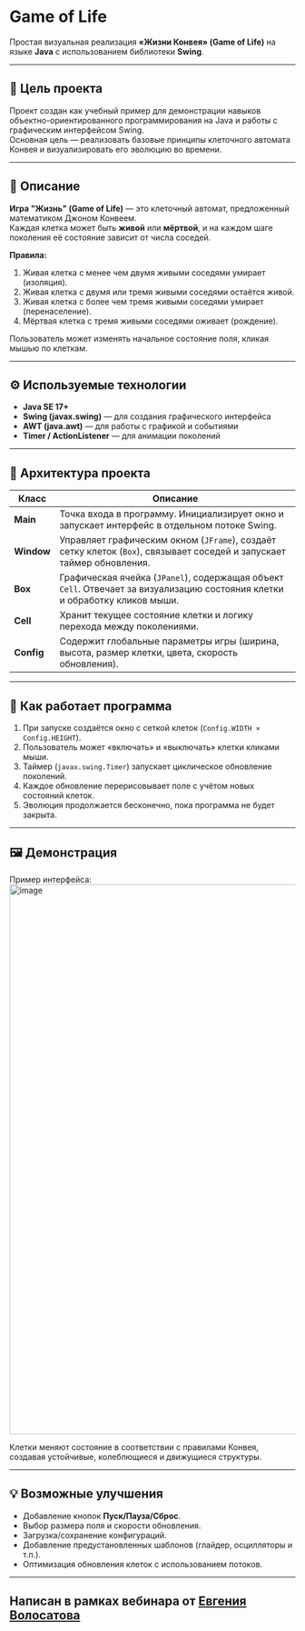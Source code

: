 # Game of Life

Простая визуальная реализация **«Жизни Конвея» (Game of Life)** на языке **Java** с использованием библиотеки **Swing**.

---

## 🎯 Цель проекта

Проект создан как учебный пример для демонстрации навыков объектно-ориентированного программирования на Java и работы с графическим интерфейсом Swing.  
Основная цель — реализовать базовые принципы клеточного автомата Конвея и визуализировать его эволюцию во времени.

---

## 🧩 Описание

**Игра "Жизнь" (Game of Life)** — это клеточный автомат, предложенный математиком Джоном Конвеем.  
Каждая клетка может быть **живой** или **мёртвой**, и на каждом шаге поколения её состояние зависит от числа соседей.

**Правила:**
1. Живая клетка с менее чем двумя живыми соседями умирает (изоляция).  
2. Живая клетка с двумя или тремя живыми соседями остаётся живой.  
3. Живая клетка с более чем тремя живыми соседями умирает (перенаселение).  
4. Мёртвая клетка с тремя живыми соседями оживает (рождение).

Пользователь может изменять начальное состояние поля, кликая мышью по клеткам.

---

## ⚙️ Используемые технологии

- **Java SE 17+**
- **Swing (javax.swing)** — для создания графического интерфейса  
- **AWT (java.awt)** — для работы с графикой и событиями  
- **Timer / ActionListener** — для анимации поколений

---

## 🧠 Архитектура проекта

| Класс | Описание |
|-------|-----------|
| **Main** | Точка входа в программу. Инициализирует окно и запускает интерфейс в отдельном потоке Swing. |
| **Window** | Управляет графическим окном (`JFrame`), создаёт сетку клеток (`Box`), связывает соседей и запускает таймер обновления. |
| **Box** | Графическая ячейка (`JPanel`), содержащая объект `Cell`. Отвечает за визуализацию состояния клетки и обработку кликов мыши. |
| **Cell** | Хранит текущее состояние клетки и логику перехода между поколениями. |
| **Config**  | Содержит глобальные параметры игры (ширина, высота, размер клетки, цвета, скорость обновления). |

---

## 🚀 Как работает программа

1. При запуске создаётся окно с сеткой клеток (`Config.WIDTH × Config.HEIGHT`).  
2. Пользователь может «включать» и «выключать» клетки кликами мыши.  
3. Таймер (`javax.swing.Timer`) запускает циклическое обновление поколений.  
4. Каждое обновление перерисовывает поле с учётом новых состояний клеток.  
5. Эволюция продолжается бесконечно, пока программа не будет закрыта.

---

## 🖼️ Демонстрация

Пример интерфейса:
<img width="1252" height="968" alt="image" src="https://github.com/user-attachments/assets/36c530a0-e65b-47da-8790-de23cadb725d" />


Клетки меняют состояние в соответствии с правилами Конвея, создавая устойчивые, колеблющиеся и движущиеся структуры.

---

## 💡 Возможные улучшения

- Добавление кнопок **Пуск/Пауза/Сброс**.  
- Выбор размера поля и скорости обновления.  
- Загрузка/сохранение конфигураций.  
- Добавление предустановленных шаблонов (глайдер, осцилляторы и т.п.).  
- Оптимизация обновления клеток с использованием потоков.

---
Написан в рамках вебинара от [Евгения Волосатова](https://www.youtube.com/@visamway)
---

